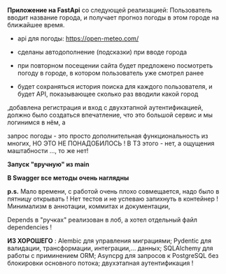 **Приложение на FastApi** со следующей реализацией: Пользователь вводит название города, и получает прогноз погоды в этом городе на ближайшее время.

- api для погоды: https://open-meteo.com/
 
- сделаны автодополнение (подсказки) при вводе города
 
- при повторном посещении сайта будет предложено посмотреть погоду в городе, в котором пользователь уже смотрел ранее
 
- будет сохраняться история поиска для каждого пользователя, и будет API, показывающее сколько раз вводили какой город

 ,добавлена регистрация и вход с двухэтапной аутентификацией, должно было создаться впечатление, что это большой сервис и мы логинимся в нём, а 

 запрос погоды - это просто дополнительная функциональность из многих, НО ЭТО НЕ ПОНАДОБИЛОСЬ ! В ТЗ этого - нет, а ощущения маштабности ..., то же нет!

 **Запуск "вручную" из main**

 **В Swagger все методы очень наглядны**

 **p.s.** Мало времени, с работой очень плохо совмещается, надо было в пятницу открывать ! Нет тестов и не успеваю запихнуть в контейнер ! Минимализм в аннотации, коммитах и документации, 
 
 Depends в "ручках" реализован в лоб, а хотел отдельный файл dependencies !

 **ИЗ ХОРОШЕГО** : Alembic для управления миграциями; Pydentic для валидации, трансформации, интеграции,... данных; SQLAlchemy для работы с приминением ORM; 
 Asyncpg для запросов к PostgreSQL без блокировки основного потока; двухэтапная аутентификация !

 
